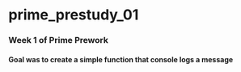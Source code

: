 # prime_prestudy_01
### Week 1 of Prime Prework
#### Goal was to create a simple function that console logs a message
